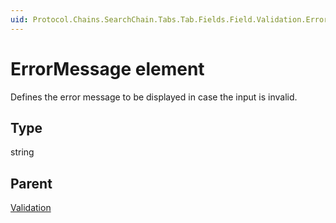 ```yaml
---
uid: Protocol.Chains.SearchChain.Tabs.Tab.Fields.Field.Validation.ErrorMessage
---
```


# ErrorMessage element

Defines the error message to be displayed in case the input is invalid.

## Type

string

## Parent

[Validation](xref:Protocol.Chains.SearchChain.Tabs.Tab.Fields.Field.Validation)
